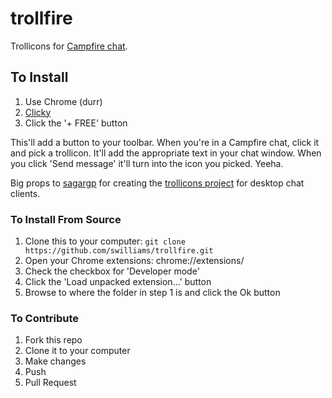 trollfire
=========

Trollicons for [Campfire chat](http://campfirenow.com).

## To Install
1. Use Chrome (durr)
2. [Clicky](https://chrome.google.com/webstore/detail/trollfire/jihpbboolgdkjgbdabloiiogcfoplihg)
3. Click the '+ FREE' button

This'll add a button to your toolbar. When you're in a Campfire chat, click it and pick a trollicon. It'll add the appropriate text in your chat window. When you click 'Send message' it'll turn into the icon you picked. Yeeha.

Big props to [sagargp](https://github.com/sagargp) for creating the [trollicons project](https://github.com/sagargp/trollicons) for desktop chat clients.

### To Install From Source
1. Clone this to your computer: `git clone https://github.com/swilliams/trollfire.git`
2. Open your Chrome extensions: chrome://extensions/ 
3. Check the checkbox for 'Developer mode'
4. Click the 'Load unpacked extension...' button
5. Browse to where the folder in step 1 is and click the Ok button

### To Contribute
1. Fork this repo
2. Clone it to your computer
3. Make changes
4. Push
5. Pull Request

